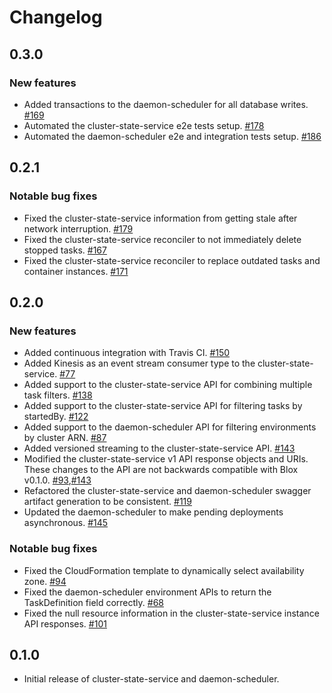 # Changelog

## 0.3.0

### New features
* Added transactions to the daemon-scheduler for all database writes. [#169](https://github.com/goguardian/blox/pull/169)
* Automated the cluster-state-service e2e tests setup. [#178](https://github.com/goguardian/blox/pull/178)
* Automated the daemon-scheduler e2e and integration tests setup. [#186](https://github.com/goguardian/blox/pull/186)

## 0.2.1

### Notable bug fixes
* Fixed the cluster-state-service information from getting stale after network interruption. [#179](https://github.com/goguardian/blox/pull/179)
* Fixed the cluster-state-service reconciler to not immediately delete stopped tasks. [#167](https://github.com/goguardian/blox/pull/167)
* Fixed the cluster-state-service reconciler to replace outdated tasks and container instances. [#171](https://github.com/goguardian/blox/pull/171)

## 0.2.0

### New features
* Added continuous integration with Travis CI. [#150](https://github.com/goguardian/blox/pull/150)
* Added Kinesis as an event stream consumer type to the cluster-state-service. [#77](https://github.com/goguardian/blox/pull/77)
* Added support to the cluster-state-service API for combining multiple task filters. [#138](https://github.com/goguardian/blox/pull/138)
* Added support to the cluster-state-service API for filtering tasks by startedBy. [#122](https://github.com/goguardian/blox/pull/122)
* Added support to the daemon-scheduler API for filtering environments by cluster ARN. [#87](https://github.com/goguardian/blox/pull/87)
* Added versioned streaming to the cluster-state-service API. [#143](https://github.com/goguardian/blox/pull/143)
* Modified the cluster-state-service v1 API response objects and URIs. These changes to the API are not backwards compatible with Blox v0.1.0. [#93](https://github.com/goguardian/blox/pull/93),[#143](https://github.com/goguardian/blox/pull/143)
* Refactored the cluster-state-service and daemon-scheduler swagger artifact generation to be consistent. [#119](https://github.com/goguardian/blox/pull/119)
* Updated the daemon-scheduler to make pending deployments asynchronous. [#145](https://github.com/goguardian/blox/pull/145)

### Notable bug fixes
* Fixed the CloudFormation template to dynamically select availability zone. [#94](https://github.com/goguardian/blox/pull/94)
* Fixed the daemon-scheduler environment APIs to return the TaskDefinition field correctly. [#68](https://github.com/goguardian/blox/pull/68)
* Fixed the null resource information in the cluster-state-service instance API responses. [#101](https://github.com/goguardian/blox/pull/101)

## 0.1.0

* Initial release of cluster-state-service and daemon-scheduler.

